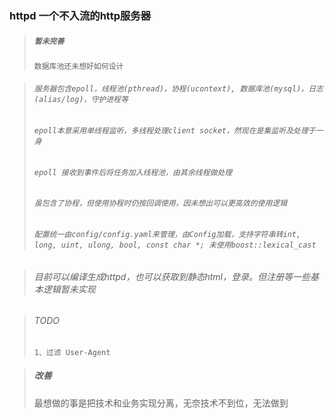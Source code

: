 ### httpd 一个不入流的http服务器

> ##### `暂未完善`
> `数据库池还未想好如何设计`

> ###### `服务器包含epoll，线程池(pthread)，协程(ucontext), 数据库池(mysql)，日志(alias/log)，守护进程等`
> ###### `epoll本意采用单线程监听，多线程处理client socket，然现在是集监听及处理于一身`
> ###### `epoll 接收到事件后将任务加入线程池，由其余线程做处理`
> ###### `虽包含了协程，但使用协程时仍按回调使用，因未想出可以更高效的使用逻辑`
> ###### `配置统一由config/config.yaml来管理，由Config加载，支持字符串转int, long, uint, ulong, bool, const char *; 未使用boost::lexical_cast`

> ###### 目前可以编译生成httpd，也可以获取到静态html，登录。但注册等一些基本逻辑暂未实现

> ###### TODO
> `1、过滤 User-Agent`

> ##### 改善
> 最想做的事是把技术和业务实现分离，无奈技术不到位，无法做到